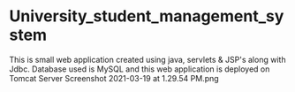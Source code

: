 # University_student_management_system
This is small web application created using java, servlets &amp; JSP's along with Jdbc. Database used is MySQL and this web application is deployed on Tomcat Server
Screenshot 2021-03-19 at 1.29.54 PM.png

